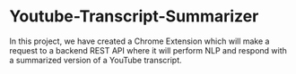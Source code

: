 # Youtube-Transcript-Summarizer
In this project, we have created a Chrome Extension which will make a request to a backend REST API where it will perform NLP and respond with a summarized version of a YouTube transcript.
